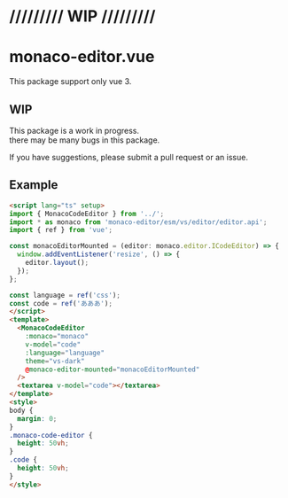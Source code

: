 # ///////// WIP /////////
# monaco-editor.vue
This package support only vue 3.

## WIP
This package is a work in progress.  
there may be many bugs in this package.

If you have suggestions, please submit a pull request or an issue.

## Example

```html
<script lang="ts" setup>
import { MonacoCodeEditor } from '../';
import * as monaco from 'monaco-editor/esm/vs/editor/editor.api';
import { ref } from 'vue';

const monacoEditorMounted = (editor: monaco.editor.ICodeEditor) => {
  window.addEventListener('resize', () => {
    editor.layout();
  });
};

const language = ref('css');
const code = ref('あああ');
</script>
<template>
  <MonacoCodeEditor
    :monaco="monaco"
    v-model="code"
    :language="language"
    theme="vs-dark"
    @monaco-editor-mounted="monacoEditorMounted"
  />
  <textarea v-model="code"></textarea>
</template>
<style>
body {
  margin: 0;
}
.monaco-code-editor {
  height: 50vh;
}
.code {
  height: 50vh;
}
</style>
```
